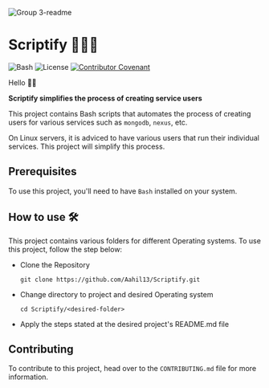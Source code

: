 ![Group 3-readme](https://user-images.githubusercontent.com/63567230/229954103-2fac8096-aff5-4fd9-b899-51ab6bfb49cf.png)
# Scriptify 👩🏿‍💻

<div align="left">

![Bash](https://img.shields.io/badge/-Bash-blue) ![License](https://img.shields.io/badge/License-MIT-lightgrey) [![Contributor Covenant](https://img.shields.io/badge/Contributor%20Covenant-2.1-4baaaa.svg)](code_of_conduct.md)


</div>

Hello 👋🏿

**Scriptify simplifies the process of creating service users**

This project contains Bash scripts that automates the process of creating users for various services such as `mongodb`, `nexus`, etc.

On Linux servers, it is adviced to have various users that run their individual services. This project will simplify this process.

## Prerequisites
To use this project, you'll need to have `Bash` installed on your system.

## How to use 🛠

This project contains various folders for different Operating systems. To use this project, follow the step below:

- Clone the Repository
  ```
  git clone https://github.com/Aahil13/Scriptify.git
  ```
- Change directory to project and desired Operating system
  ```
  cd Scriptify/<desired-folder>
  ```
- Apply the steps stated at the desired project's README.md file

## Contributing

To contribute to this project, head over to the `CONTRIBUTING.md` file for more information.




     


